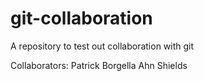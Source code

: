 # git-collaboration
A repository to test out collaboration with git

Collaborators: 
Patrick Borgella
Ahn Shields
